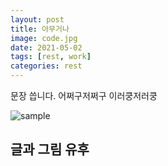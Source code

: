 ```yaml
---
layout: post
title: 아무거나
image: code.jpg
date: 2021-05-02 
tags: [rest, work]
categories: rest
---
```

문장 씁니다. 어쩌구저쩌구 이러쿵저러쿵

![sample](https://user-images.githubusercontent.com/68999151/116792533-25f18d80-aafc-11eb-8f11-303afea97455.jpg)

글과 그림 유후 
---


